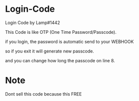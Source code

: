 # Login-Code
Login Code by Lamp#1442

This Code is like OTP (One Time Password/Passcode).

if you login, the password is automatic send to your WEBHOOK

so if you exit it will generate new passcode.

and you can change how long the passcode on line 8.

# Note
Dont sell this code because this FREE
